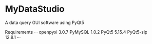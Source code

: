 # MyDataStudio
A data query GUI software using PyQt5


Requirements
···
openpyxl                  3.0.7
PyMySQL                   1.0.2
PyQt5                     5.15.4
PyQt5-sip                 12.8.1
···
